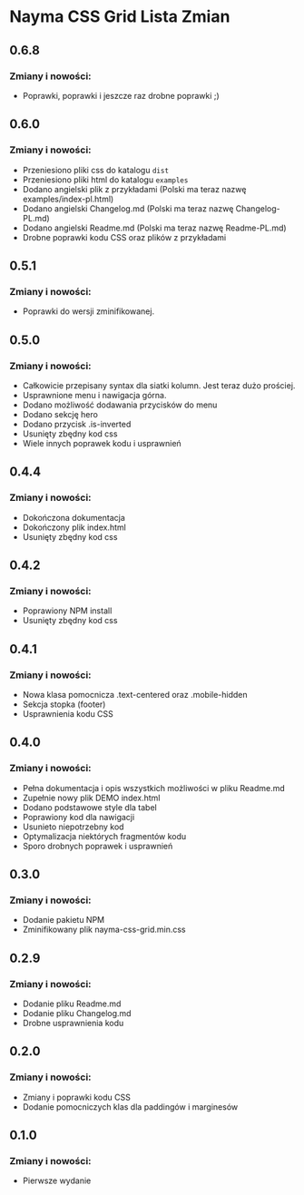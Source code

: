 # Nayma CSS Grid Lista Zmian

## 0.6.8

### Zmiany i nowości:

* Poprawki, poprawki i jeszcze raz drobne poprawki ;)

## 0.6.0

### Zmiany i nowości:

* Przeniesiono pliki css do katalogu `dist`
* Przeniesiono pliki html do katalogu `examples`
* Dodano angielski plik z przykładami (Polski ma teraz nazwę examples/index-pl.html)
* Dodano angielski Changelog.md (Polski ma teraz nazwę Changelog-PL.md)
* Dodano angielski Readme.md (Polski ma teraz nazwę Readme-PL.md)
* Drobne poprawki kodu CSS oraz plików z przykładami

## 0.5.1

### Zmiany i nowości:

* Poprawki do wersji zminifikowanej.

## 0.5.0

### Zmiany i nowości:

* Całkowicie przepisany syntax dla siatki kolumn. Jest teraz dużo prościej.
* Usprawnione menu i nawigacja górna.
* Dodano możliwość dodawania przycisków do menu
* Dodano sekcję hero
* Dodano przycisk .is-inverted
* Usunięty zbędny kod css
* Wiele innych poprawek kodu i usprawnień

## 0.4.4

### Zmiany i nowości:

* Dokończona dokumentacja
* Dokończony plik index.html
* Usunięty zbędny kod css

## 0.4.2

### Zmiany i nowości:

* Poprawiony NPM install
* Usunięty zbędny kod css

## 0.4.1

### Zmiany i nowości:

* Nowa klasa pomocnicza .text-centered oraz .mobile-hidden
* Sekcja stopka (footer)
* Usprawnienia kodu CSS

## 0.4.0

### Zmiany i nowości:

* Pełna dokumentacja i opis wszystkich możliwości w pliku Readme.md
* Zupełnie nowy plik DEMO index.html
* Dodano podstawowe style dla tabel
* Poprawiony kod dla nawigacji
* Usunieto niepotrzebny kod
* Optymalizacja niektórych fragmentów kodu
* Sporo drobnych poprawek i usprawnień

## 0.3.0

### Zmiany i nowości:

* Dodanie pakietu NPM
* Zminifikowany plik nayma-css-grid.min.css

## 0.2.9

### Zmiany i nowości:

* Dodanie pliku Readme.md
* Dodanie pliku Changelog.md
* Drobne usprawnienia kodu

## 0.2.0

### Zmiany i nowości:

* Zmiany i poprawki kodu CSS
* Dodanie pomocniczych klas dla paddingów i marginesów

## 0.1.0

### Zmiany i nowości:

* Pierwsze wydanie